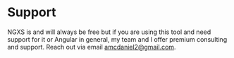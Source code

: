 # Support
NGXS is and will always be free but if you are using this tool and need support for it or Angular in general,
my team and I offer premium consulting and support. Reach out via email
[amcdaniel2@gmail.com](mailto:amcdaniel2@gmail.com).
